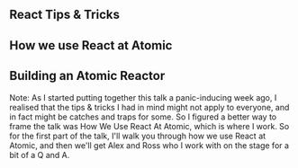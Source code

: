 ## React Tips & Tricks <!-- .element: style="text-decoration: line-through" -->
## How we use React at Atomic
## Building an Atomic Reactor

Note:
As I started putting together this talk a panic-inducing week ago, I realised that the tips & tricks I had in mind might not apply to everyone, and in fact might be catches and traps for some. So I figured a better way to frame the talk was How We Use React At Atomic, which is where I work. So for the first part of the talk, I'll walk you through how we use React at Atomic, and then we'll get Alex and Ross who I work with on the stage for a bit of a Q and A.
